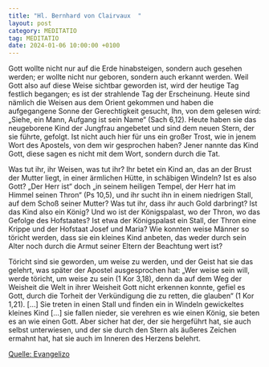```yaml
---
title: "Hl. Bernhard von Clairvaux  "
layout: post
category: MEDITATIO
tag: MEDITATIO
date: 2024-01-06 10:00:00 +0100
---
```

Gott wollte nicht nur auf die Erde hinabsteigen, sondern auch gesehen werden; er wollte nicht nur geboren, sondern auch erkannt werden. Weil Gott also auf diese Weise sichtbar geworden ist, wird der heutige Tag festlich begangen; es ist der strahlende Tag der Erscheinung. Heute sind nämlich die Weisen aus dem Orient gekommen und haben die aufgegangene Sonne der Gerechtigkeit gesucht, Ihn, von dem gelesen wird: „Siehe, ein Mann, Aufgang ist sein Name“ (Sach 6,12).<!--more--> Heute haben sie das neugeborene Kind der Jungfrau angebetet und sind dem neuen Stern, der sie führte, gefolgt. Ist nicht auch hier für uns ein großer Trost, wie in jenem Wort des Apostels, von dem wir gesprochen haben? Jener nannte das Kind Gott, diese sagen es nicht mit dem Wort, sondern durch die Tat. 

Was tut ihr, ihr Weisen, was tut ihr? Ihr betet ein Kind an, das an der Brust der Mutter liegt, in einer ärmlichen Hütte, in schäbigen Windeln? Ist es also Gott? „Der Herr ist“ doch „in seinem heiligen Tempel, der Herr hat im Himmel seinen Thron“ (Ps 10,5), und ihr sucht ihn in einem niedrigen Stall, auf dem Schoß seiner Mutter? Was tut ihr, dass ihr auch Gold darbringt? Ist das Kind also ein König? Und wo ist der Königspalast, wo der Thron, wo das Gefolge des Hofstaates? Ist etwa der Königspalast ein Stall, der Thron eine Krippe und der Hofstaat Josef und Maria? Wie konnten weise Männer so töricht werden, dass sie ein kleines Kind anbeten, das weder durch sein Alter noch durch die Armut seiner Eltern der Beachtung wert ist?

Töricht sind sie geworden, um weise zu werden, und der Geist hat sie das gelehrt, was später der Apostel ausgesprochen hat: „Wer weise sein will, werde töricht, um weise zu sein (1 Kor 3,18), denn da auf dem Weg der Weisheit die Welt in ihrer Weisheit Gott nicht erkennen konnte, gefiel es Gott, durch die Torheit der Verkündigung die zu retten, die glauben“ (1 Kor 1,21). […] Sie treten in einen Stall und finden ein in Windeln gewickeltes kleines Kind […] sie fallen nieder, sie verehren es wie einen König, sie beten es an wie einen Gott. Aber sicher hat der, der sie hergeführt hat, sie auch selbst unterwiesen, und der sie durch den Stern als äußeres Zeichen ermahnt hat, hat sie auch im Inneren des Herzens belehrt.  

[Quelle: Evangelizo](https://evangeliumtagfuertag.org/DE/gospel)